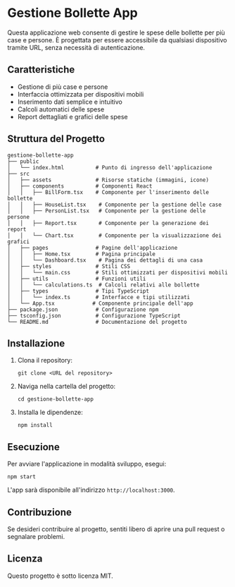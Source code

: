 # Gestione Bollette App


Questa applicazione web consente di gestire le spese delle bollette per più case e persone. È progettata per essere accessibile da qualsiasi dispositivo tramite URL, senza necessità di autenticazione.

## Caratteristiche

- Gestione di più case e persone
- Interfaccia ottimizzata per dispositivi mobili
- Inserimento dati semplice e intuitivo
- Calcoli automatici delle spese
- Report dettagliati e grafici delle spese

## Struttura del Progetto

```
gestione-bollette-app
├── public
│   └── index.html          # Punto di ingresso dell'applicazione
├── src
│   ├── assets              # Risorse statiche (immagini, icone)
│   ├── components          # Componenti React
│   │   ├── BillForm.tsx    # Componente per l'inserimento delle bollette
│   │   ├── HouseList.tsx    # Componente per la gestione delle case
│   │   ├── PersonList.tsx   # Componente per la gestione delle persone
│   │   ├── Report.tsx       # Componente per la generazione dei report
│   │   └── Chart.tsx        # Componente per la visualizzazione dei grafici
│   ├── pages               # Pagine dell'applicazione
│   │   ├── Home.tsx        # Pagina principale
│   │   └── Dashboard.tsx    # Pagina dei dettagli di una casa
│   ├── styles              # Stili CSS
│   │   └── main.css        # Stili ottimizzati per dispositivi mobili
│   ├── utils               # Funzioni utili
│   │   └── calculations.ts  # Calcoli relativi alle bollette
│   ├── types               # Tipi TypeScript
│   │   └── index.ts        # Interfacce e tipi utilizzati
│   └── App.tsx            # Componente principale dell'app
├── package.json            # Configurazione npm
├── tsconfig.json           # Configurazione TypeScript
└── README.md               # Documentazione del progetto
```

## Installazione

1. Clona il repository:
   ```
   git clone <URL del repository>
   ```
2. Naviga nella cartella del progetto:
   ```
   cd gestione-bollette-app
   ```
3. Installa le dipendenze:
   ```
   npm install
   ```

## Esecuzione

Per avviare l'applicazione in modalità sviluppo, esegui:
```
npm start
```

L'app sarà disponibile all'indirizzo `http://localhost:3000`.

## Contribuzione

Se desideri contribuire al progetto, sentiti libero di aprire una pull request o segnalare problemi.

## Licenza

Questo progetto è sotto licenza MIT.